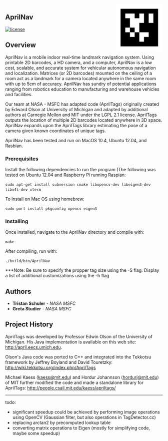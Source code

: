 <img src="AprilNavLogo.jpg" align="right" />

## AprilNav

[![license](https://img.shields.io/badge/license-LGPL%202.1-blue.svg)](https://www.gnu.org/licenses/old-licenses/lgpl-2.1.en.html)

## Overview

AprilNav is a mobile indoor real-time landmark navigation system. Using printable 2D barcodes, a HD
camera, and a computer, AprilNav is a low cost, scalable, and accurate system for vehicular autonomous
navigation and localization. Matrices (or 2D barcodes) mounted on the ceiling of a room act as a landmark for a camera located anywhere in the same room with up to 5cm of accuracy. AprilNav has sundry of potential applications ranging from robotics education to manufacturing and warehouse vehicles and facilities.

Our team at NASA - MSFC has adapted code (AprilTags) originally created by Edward Olson at University of Michigan and adapted by additional authors at Carnegie Mellon and MIT under the LGPL 2.1 license. AprilTags outputs the location of multiple 2D barcodes located anywhere in 3D space. AprilNav expands upon the AprilTags library estimating the pose of a camera given known coordinates of unique tags. 

AprilNav has been tested and run on MacOS 10.4, Ubuntu 12.04, and Rasbian.

### Prerequisites

Install the following dependencies to run the program (The following was tested on Ubuntu 12.04 and Raspberry Pi running Raspian: 

```
sudo apt-get install subversion cmake libopencv-dev libeigen3-dev libv4l-dev xterm
```

To install on Mac OS using homebrew:
```
sudo port install pkgconfig opencv eigen3
```


### Installing

Once installed, navigate to the AprilNav directory and compile with:

```
make
```

After compiling, run with:

```
./build/bin/AprilNav
```

***Note: Be sure to specify the propper tag size using the -S flag. Display a list of additional customizations using the -h flag

## Authors

* **Tristan Schuler** - *NASA MSFC* 
* **Greta Studier** - *NASA MSFC* 

## Project History

AprilTags was developed by Professor Edwin Olson of the University of
Michigan.  His Java implementation is available on this web site:
  http://april.eecs.umich.edu.

Olson's Java code was ported to C++ and integrated into the Tekkotsu
framework by Jeffrey Boyland and David Touretzky:
  http://wiki.tekkotsu.org/index.php/AprilTags

Michael Kaess (kaess@mit.edu) and Hordur Johannson (hordurj@mit.edu) of MIT
further modified the code and made a standalone library for AprilTags:
  http://people.csail.mit.edu/kaess/apriltags/

----------------------------

todo:
- significant speedup could be achieved by performing image operations
  using OpenCV (Gaussian filter, but also operations in
  TagDetector.cc)
- replacing arctan2 by precomputed lookup table
- converting matrix operations to Eigen (mostly for simplifying code,
  maybe some speedup)
